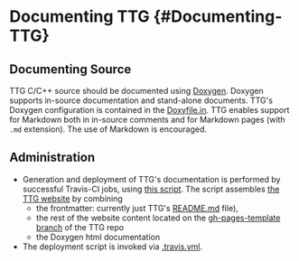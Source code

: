 # Documenting TTG {#Documenting-TTG}

## Documenting Source

TTG C/C++ source should be documented using [Doxygen](https://www.doxygen.nl).
Doxygen supports in-source documentation and stand-alone documents.
TTG's Doxygen configuration is contained in the [Doxyfile.in](https://github.com/TESSEorg/ttg/blob/master/doc/dox/config/Doxyfile.in).
TTG enables support for Markdown both in in-source comments
and for Markdown pages (with `.md` extension). The use of Markdown is encouraged.

## Administration

- Generation and deployment of TTG's documentation is performed by successful
Travis-CI jobs, using [this script](https://github.com/TESSEorg/ttg/blob/master/bin/deploy-linux.sh). The script
assembles [the TTG website](https://tesseorg.github.io/ttg) by combining
  - the frontmatter: currently just TTG's [README.md](https://github.com/TESSEorg/ttg/blob/master/README.md) file),
  - the rest of the website content located on the [gh-pages-template branch](https://github.com/TESSEorg/ttg/tree/gh-pages-template)
of the TTG repo
  - the Doxygen html documentation
- The deployment script is invoked via [.travis.yml](https://github.com/TESSEorg/ttg/blob/master/.travis.yml).
